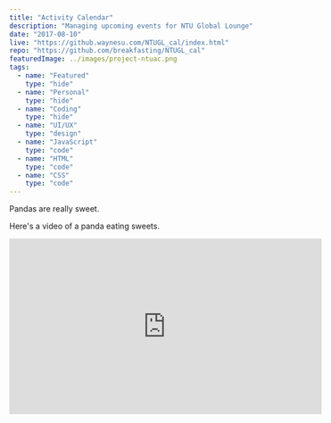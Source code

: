 ```yaml
---
title: "Activity Calendar"
description: "Managing upcoming events for NTU Global Lounge"
date: "2017-08-10"
live: "https://github.waynesu.com/NTUGL_cal/index.html"
repo: "https://github.com/breakfasting/NTUGL_cal"
featuredImage: ../images/project-ntuac.png
tags:
  - name: "Featured"
    type: "hide"
  - name: "Personal"
    type: "hide"
  - name: "Coding"
    type: "hide"
  - name: "UI/UX"
    type: "design"
  - name: "JavaScript"
    type: "code"
  - name: "HTML"
    type: "code"
  - name: "CSS"
    type: "code"
---
```


Pandas are really sweet.

Here's a video of a panda eating sweets.

<iframe width="560" height="315" src="https://www.youtube.com/embed/4n0xNbfJLR8" frameborder="0" allowfullscreen></iframe>